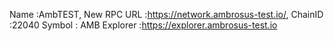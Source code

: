 Name :AmbTEST,
New RPC URL :https://network.ambrosus-test.io/,
ChainID :22040
Symbol : AMB
Explorer :https://explorer.ambrosus-test.io
